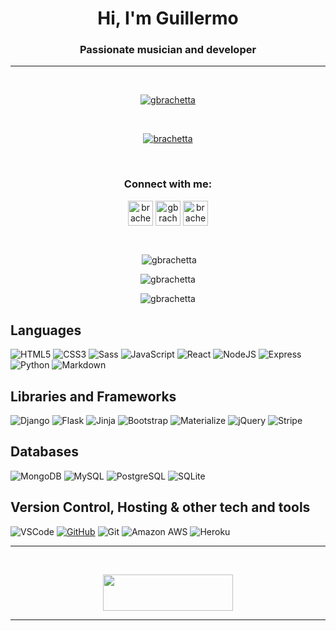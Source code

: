 <h1 align="center">Hi, I'm Guillermo</h1>

<h3 align="center">Passionate musician and developer</h3>

<hr />
<br />

<p align="center"> <a href="https://github.com/ryo-ma/github-profile-trophy"><img src="https://github-profile-trophy.vercel.app/?username=gbrachetta&rank=SSS,SS,S,AAA,AA,A&column=4&theme=monokai" alt="gbrachetta" /></a> </p>
<br>
<p align="center"> <a href="https://twitter.com/brachetta" target="blank"><img src="https://img.shields.io/twitter/follow/brachetta?logo=twitter&style=for-the-badge" alt="brachetta" /></a></p>

<br />

<h3 align="center">Connect with me:</h3>
<p align="center">
<a href="https://twitter.com/brachetta" target="_blank"><img align="center" src="https://seeklogo.com/images/T/twitter-logo-A84FE9258E-seeklogo.com.png" alt="brachetta" height="40" width="40" /></a>
<a href="https://linkedin.com/in/gbrachetta" target="_blank"><img align="center" src="https://soc.kuleuven.be/immrc/images/linkedin-logo-initials.png/image" alt="gbrachetta" height="40" width="40" /></a>
<a href="https://instagram.com/brachetta" target="_blank"><img align="center" src="https://upload.wikimedia.org/wikipedia/commons/thumb/e/e7/Instagram_logo_2016.svg/1200px-Instagram_logo_2016.svg.png" alt="brachetta" height="40" width="40" /></a>
</p>
<br />

<p align="center">&nbsp;<img align="center" src="https://github-readme-stats.vercel.app/api?username=gbrachetta&show_icons=true&theme=dark&locale=en&hide_border=true" alt="gbrachetta" /></p>

<p align="center"><img align="center" src="https://github-readme-streak-stats.herokuapp.com/?user=gbrachetta&theme=dark&hide_border=true" alt="gbrachetta" /></p>

<p align="center"><img align="center" src="https://github-readme-stats.vercel.app/api/top-langs?username=gbrachetta&show_icons=true&theme=dark&locale=en&layout=compact&hide_border=true" alt="gbrachetta" /></p>

## Languages

![HTML5](https://img.shields.io/badge/HTML5-E34F26?style=for-the-badge&logo=html5&logoColor=white)
![CSS3](https://img.shields.io/badge/CSS3-1572B6?style=for-the-badge&logo=css3&logoColor=white)
![Sass](https://img.shields.io/badge/Sass-CC6699?style=for-the-badge&logo=sass&logoColor=white)
![JavaScript](https://img.shields.io/badge/JavaScript-F7DF1E?style=for-the-badge&logo=javascript&logoColor=black)
![React](https://img.shields.io/badge/React-20232A?style=for-the-badge&logo=react&logoColor=61DAFB)
![NodeJS](https://img.shields.io/badge/Node.js-43853D?style=for-the-badge&logo=node.js&logoColor=white)
![Express](https://img.shields.io/badge/Express%20-%231E2E3B.svg?&style=for-the-badge&logo=express&logoColor=white)
![Python](https://img.shields.io/badge/Python%20-%23004D7A.svg?&style=for-the-badge&logo=python&logoColor=ffdf76)
![Markdown](https://img.shields.io/badge/markdown-%23000000.svg?&style=for-the-badge&logo=markdown&logoColor=white)

## Libraries and Frameworks

![Django](https://img.shields.io/badge/Django-092E20?style=for-the-badge&logo=django&logoColor=whit)
![Flask](https://img.shields.io/badge/Flask%20-%23000000.svg?&style=for-the-badge&logo=Flask&logoColor=FFFFFF)
![Jinja](https://img.shields.io/badge/Jinja%20-%23000000.svg?&style=for-the-badge&logo=Jinja&logoColor=B41717)
![Bootstrap](https://img.shields.io/badge/Bootstrap%20-%23563D7C.svg?&style=for-the-badge&logo=Bootstrap&logoColor=FFFFFF)
![Materialize](https://img.shields.io/badge/Material--UI-0081CB?style=for-the-badge&logo=material-ui&logoColor=white)
![jQuery](https://img.shields.io/badge/jQuery%20-%231E2E3B.svg?&style=for-the-badge&logo=jQuery&logoColor=21ACE2)
![Stripe](https://img.shields.io/badge/Stripe%20-%23646EDE.svg?&style=for-the-badge&logo=Stripe&logoColor=FFFFFF)

## Databases

![MongoDB](https://img.shields.io/badge/MongoDB%20-%233F2E1E.svg?&style=for-the-badge&logo=MongoDB&logoColor=47A248)
![MySQL](https://img.shields.io/badge/MySQL%20-%2300758F.svg?&style=for-the-badge&logo=MySQL&logoColor=FFFFFF)
![PostgreSQL](https://img.shields.io/badge/PostgreSQL-316192?style=for-the-badge&logo=postgresql&logoColor=white)
![SQLite](https://img.shields.io/badge/SQLite-07405E?style=for-the-badge&logo=sqlite&logoColor=white)

## Version Control, Hosting & other tech and tools

 ![VSCode](https://img.shields.io/badge/VSCode%20-%232B2B30.svg?&style=for-the-badge&logo=Visual%20Studio%20Code&logoColor=007ACC)
 [![GitHub](https://img.shields.io/badge/GitHub%20-%23181717.svg?&style=for-the-badge&logo=GitHub&logoColor=FFFFFF)](https://github.com/irinatu17)
 ![Git](https://img.shields.io/badge/git%20-%23F05033.svg?&style=for-the-badge&logo=git&logoColor=white)
![Amazon AWS](https://img.shields.io/badge/Amazon%20AWS%20-%23232F3E.svg?&style=for-the-badge&logo=Amazon%20AWS&logoColor=FF9900)
![Heroku](https://img.shields.io/badge/Heroku-430098?style=for-the-badge&logo=heroku&logoColor=white)

<hr />
<br />
<p align="center">
<a href="https://stackoverflow.com/users/12888470/guillermo-brachetta">
<img src="https://stackoverflow.com/users/flair/12888470.png?theme=dark" width="208" height="58">
</a>
</p>
<hr />
